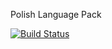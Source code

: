 Polish Language Pack

[![Build Status](https://travis-ci.org/phpbb-pl/phpbb-translation.svg?branch=master)](https://travis-ci.org/phpbb-pl/phpbb-translation)
